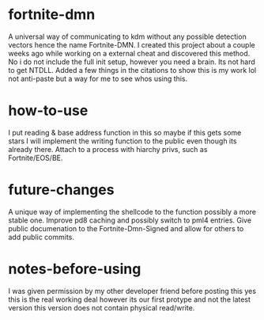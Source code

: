 # fortnite-dmn
A universal way of communicating to kdm without any possible detection vectors hence the name Fortnite-DMN.
I created this project about a couple weeks ago while working on a external cheat and discovered this method. 
No i do not include the full init setup, however you need a brain. Its not hard to get NTDLL. 
Added a few things in the citations to show this is my work lol not anti-paste but a way for me to see whos using this.

# how-to-use
I put reading & base address function in this so maybe if this gets some stars I will implement the writing function to the public even though its already there.
Attach to a process with hiarchy privs, such as Fortnite/EOS/BE.

# future-changes
A unique way of implementing the shellcode to the function possibly a more stable one. 
Improve pd8 caching and possibly switch to pml4 entries.
Give public documenation to the Fortnite-Dmn-Signed and allow for others to add public commits.

# notes-before-using
I was given permission by my other developer friend before posting this yes this is the real working deal however its our first protype and not the latest version this version does not contain physical read/write. 
